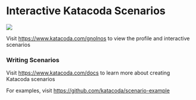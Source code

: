 # Interactive Katacoda Scenarios

[![](http://shields.katacoda.com/katacoda/gnolnos/count.svg)](https://www.katacoda.com/gnolnos "Get your profile on Katacoda.com")

Visit https://www.katacoda.com/gnolnos to view the profile and interactive scenarios

### Writing Scenarios
Visit https://www.katacoda.com/docs to learn more about creating Katacoda scenarios

For examples, visit https://github.com/katacoda/scenario-example
